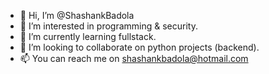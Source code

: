 - 👋 Hi, I’m @ShashankBadola
- 👀 I’m interested in programming & security.
- 🌱 I’m currently learning fullstack.
- 💞️ I’m looking to collaborate on python projects (backend).
- 📫 You can reach me on shashankbadola@hotmail.com

<!---
ShashankBadola/ShashankBadola is a ✨ special ✨ repository because its `README.md` (this file) appears on your GitHub profile.
You can click the Preview link to take a look at your changes.
--->

